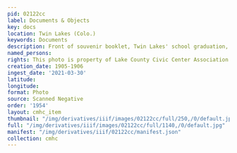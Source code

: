 ```yaml
---
pid: 02122cc
label: Documents & Objects
key: docs
location: Twin Lakes (Colo.)
keywords: Documents
description: Front of souvenir booklet, Twin Lakes' school graduation, 1905-1906
named_persons: 
rights: This photo is property of Lake County Civic Center Association.
creation_date: 1905-1906
ingest_date: '2021-03-30'
latitude: 
longitude: 
format: Photo
source: Scanned Negative
order: '1954'
layout: cmhc_item
thumbnail: "/img/derivatives/iiif/images/02122cc/full/250,/0/default.jpg"
full: "/img/derivatives/iiif/images/02122cc/full/1140,/0/default.jpg"
manifest: "/img/derivatives/iiif/02122cc/manifest.json"
collection: cmhc
---
```

